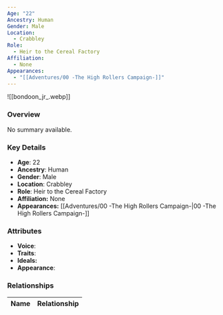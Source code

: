 ```yaml
---
Age: "22"
Ancestry: Human
Gender: Male
Location:
  - Crabbley
Role:
  - Heir to the Cereal Factory
Affiliation:
  - None
Appearances:
  - "[[Adventures/00 -The High Rollers Campaign-]]"
---
```


![[bondoon_jr_.webp]]

### Overview
No summary available.

### Key Details
- **Age**: 22
- **Ancestry**: Human
- **Gender**: Male
- **Location**: Crabbley
- **Role**: Heir to the Cereal Factory
- **Affiliation:** None
- **Appearances:** [[Adventures/00 -The High Rollers Campaign-\|00 -The High Rollers Campaign-]]

### Attributes
- **Voice**: 
- **Traits**: 
- **Ideals:** 
- **Appearance**:

### Relationships

| Name  | Relationship |
| ----- | ------------ |
